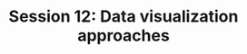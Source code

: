 ---
layout: page
title: "Session 12: Data visualization approaches"
parent: Sessions
nav_order: 12
permalink: /sessions/session_12
toc: true
tabs: session12_tabs
---